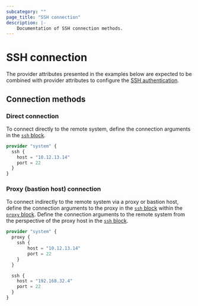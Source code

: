```yaml
---
subcategory: ""
page_title: "SSH connection"
description: |-
    Documentation of SSH connection methods.
---
```


# SSH connection

The provider attributes presented in the examples below are expected to be combined with provider attributes to configure the [SSH authentication](./ssh-auth).

## Connection methods

### Direct connection

To connect directly to the remote system, define the connection arguments in the [`ssh` block](..#nestedblock--ssh).

```terraform
provider "system" {
  ssh {
    host = "10.12.13.14"
    port = 22
  }
}
```

### Proxy (bastion host) connection

To connect indirectly to the remote system via a proxy or bastion host, define the connection arguments to the proxy in the [`ssh` block](..#nestedblock--ssh) within the [`proxy` block](..#nestedblock--proxy). Define the connection arguments to the remote system from the perspective of the proxy host in the [`ssh` block](..#nestedblock--ssh).

```terraform
provider "system" {
  proxy {
    ssh {
        host = "10.12.13.14"
        port = 22
    }
  }

  ssh {
    host = "192.168.32.4"
    port = 22
  }
}
```
